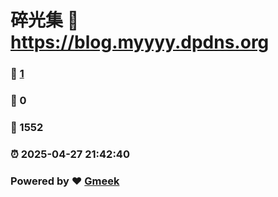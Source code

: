 # 碎光集 :link: https://blog.myyyy.dpdns.org 
### :page_facing_up: [1](https://blog.myyyy.dpdns.org/tag.html) 
### :speech_balloon: 0 
### :hibiscus: 1552 
### :alarm_clock: 2025-04-27 21:42:40 
### Powered by :heart: [Gmeek](https://github.com/Meekdai/Gmeek)
